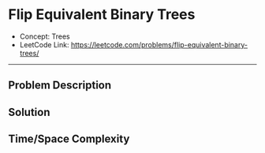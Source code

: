 # Flip Equivalent Binary Trees

- Concept: Trees
- LeetCode Link: https://leetcode.com/problems/flip-equivalent-binary-trees/

---

## Problem Description

## Solution

## Time/Space Complexity

